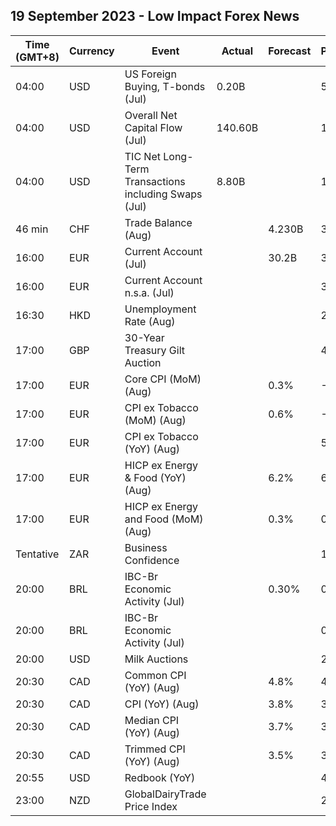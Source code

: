 ## 19 September 2023 - Low Impact Forex News

| Time (GMT+8) | Currency | Event | Actual | Forecast | Previous |
|------|----------|-------|--------|----------|----------|
| 04:00 | USD | US Foreign Buying, T-bonds (Jul) | 0.20B |  | 57.30B |
| 04:00 | USD | Overall Net Capital Flow (Jul) | 140.60B |  | 137.90B |
| 04:00 | USD | TIC Net Long-Term Transactions including Swaps (Jul) | 8.80B |  | 186.00B |
| 46 min | CHF | Trade Balance (Aug) |  | 4.230B | 3.129B |
| 16:00 | EUR | Current Account (Jul) |  | 30.2B | 35.8B |
| 16:00 | EUR | Current Account n.s.a. (Jul) |  |  | 36.8B |
| 16:30 | HKD | Unemployment Rate (Aug) |  |  | 2.8% |
| 17:00 | GBP | 30-Year Treasury Gilt Auction |  |  | 4.484% |
| 17:00 | EUR | Core CPI (MoM) (Aug) |  | 0.3% | -0.1% |
| 17:00 | EUR | CPI ex Tobacco (MoM) (Aug) |  | 0.6% | -0.1% |
| 17:00 | EUR | CPI ex Tobacco (YoY) (Aug) |  |  | 5.3% |
| 17:00 | EUR | HICP ex Energy & Food (YoY) (Aug) |  | 6.2% | 6.6% |
| 17:00 | EUR | HICP ex Energy and Food (MoM) (Aug) |  | 0.3% | 0.0% |
| Tentative | ZAR | Business Confidence |  |  | 107.3 |
| 20:00 | BRL | IBC-Br Economic Activity (Jul) |  | 0.30% | 0.63% |
| 20:00 | BRL | IBC-Br Economic Activity (Jul) |  |  | 0.63% |
| 20:00 | USD | Milk Auctions |  |  | 2,888.0 |
| 20:30 | CAD | Common CPI (YoY) (Aug) |  | 4.8% | 4.8% |
| 20:30 | CAD | CPI (YoY) (Aug) |  | 3.8% | 3.3% |
| 20:30 | CAD | Median CPI (YoY) (Aug) |  | 3.7% | 3.7% |
| 20:30 | CAD | Trimmed CPI (YoY) (Aug) |  | 3.5% | 3.6% |
| 20:55 | USD | Redbook (YoY) |  |  | 4.6% |
| 23:00 | NZD | GlobalDairyTrade Price Index |  |  | 2.7% |
